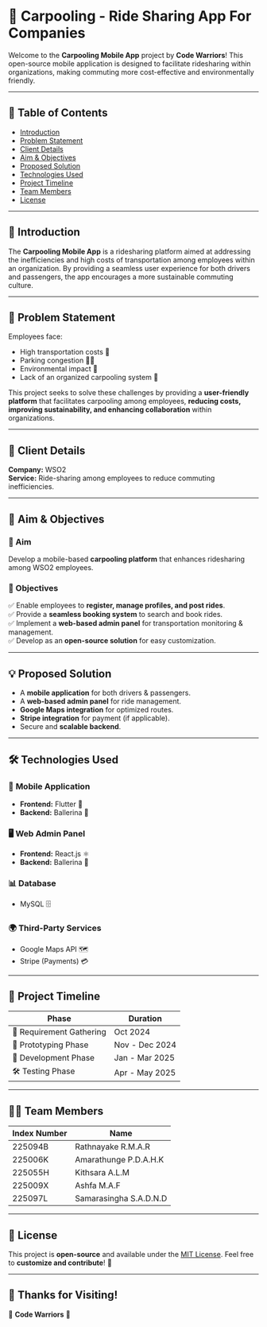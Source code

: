 # 🚗 Carpooling - Ride Sharing App For Companies

Welcome to the **Carpooling Mobile App** project by **Code Warriors**! This open-source mobile application is designed to facilitate ridesharing within organizations, making commuting more cost-effective and environmentally friendly.

---

## 📜 Table of Contents
- [Introduction](#-introduction)
- [Problem Statement](#-problem-statement)
- [Client Details](#-client-details)
- [Aim & Objectives](#-aim--objectives)
- [Proposed Solution](#-proposed-solution)
- [Technologies Used](#-technologies-used)
- [Project Timeline](#-project-timeline)
- [Team Members](#-team-members)
- [License](#-license)

---

## 🏁 Introduction
The **Carpooling Mobile App** is a ridesharing platform aimed at addressing the inefficiencies and high costs of transportation among employees within an organization. By providing a seamless user experience for both drivers and passengers, the app encourages a more sustainable commuting culture.

---

## 🚨 Problem Statement
Employees face:
- High transportation costs 🚕
- Parking congestion 🚗🚙
- Environmental impact 🌱
- Lack of an organized carpooling system 🏢

This project seeks to solve these challenges by providing a **user-friendly platform** that facilitates carpooling among employees, **reducing costs, improving sustainability, and enhancing collaboration** within organizations.

---

## 🏢 Client Details
**Company:** WSO2  
**Service:** Ride-sharing among employees to reduce commuting inefficiencies.  

---

## 🎯 Aim & Objectives
### **🔹 Aim**
Develop a mobile-based **carpooling platform** that enhances ridesharing among WSO2 employees.

### **📌 Objectives**
✅ Enable employees to **register, manage profiles, and post rides**.  
✅ Provide a **seamless booking system** to search and book rides.  
✅ Implement a **web-based admin panel** for transportation monitoring & management.  
✅ Develop as an **open-source solution** for easy customization.  

---

## 💡 Proposed Solution
- A **mobile application** for both drivers & passengers.
- A **web-based admin panel** for ride management.
- **Google Maps integration** for optimized routes.
- **Stripe integration** for payment (if applicable).
- Secure and **scalable backend**.

---

## 🛠 Technologies Used

### 📱 **Mobile Application**  
- **Frontend:** Flutter 🦋  
- **Backend:** Ballerina 🐘  

### 🖥 **Web Admin Panel**  
- **Frontend:** React.js ⚛️  
- **Backend:** Ballerina 🐘  

### 📊 **Database**  
- MySQL 🗄  

### 🌍 **Third-Party Services**  
- Google Maps API 🗺  
- Stripe (Payments) 💳  

---

## 📅 Project Timeline

| Phase | Duration |
|---|---|
| 📌 Requirement Gathering | Oct 2024 |
| 🎨 Prototyping Phase | Nov - Dec 2024 |
| 🔧 Development Phase | Jan - Mar 2025 |
| 🛠 Testing Phase | Apr - May 2025 |

---

## 👨‍💻 Team Members
| Index Number | Name |
|-------------|----------------------|
| 225094B | Rathnayake R.M.A.R |
| 225006K | Amarathunge P.D.A.H.K |
| 225055H | Kithsara A.L.M |
| 225009X | Ashfa M.A.F |
| 225097L | Samarasingha S.A.D.N.D |

---

## 📜 License
This project is **open-source** and available under the [MIT License](LICENSE). Feel free to **customize and contribute**! 🚀

---

## 🎉 Thanks for Visiting!
🔹 **Code Warriors** 🔹

